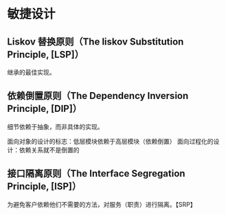 # 敏捷设计

## Liskov 替换原则（The liskov Substitution Principle, [LSP]）

继承的最佳实现。

## 依赖倒置原则（The Dependency Inversion Principle, [DIP]）
细节依赖于抽象，而非具体的实现。

面向对象的设计的标志：低层模块依赖于高层模块（依赖倒置）
面向过程化的设计：依赖关系就不是倒置的

## 接口隔离原则（The Interface Segregation Principle, [ISP]）

为避免客户依赖他们不需要的方法，对服务（职责）进行隔离。【SRP】
